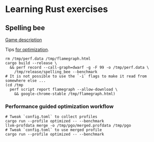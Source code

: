 # Learning Rust exercises

## Spelling bee

[Game description](https://www.nytimes.com/2023/09/11/crosswords/getting-to-genius-part-1.html)

Tips [for optimization](https://nnethercote.github.io/perf-book/title-page.html).

```
rm /tmp/perf.data /tmp/flamegraph.html
cargo build --release \
  && perf record --call-graph=dwarf -g -F 99 -o /tmp/perf.data \
    /tmp/release/spelling_bee --benchmark
# It is not possible to use the `-i` flags to make it read from somewhere else ...
(cd /tmp
  perf script report flamegraph --allow-download \
    && google-chrome-stable /tmp/flamegraph.html)
```

### Performance guided optimization workflow

```
# Tweak `config.toml` to collect profiles
cargo run --profile optimized -- --benchmark
llvm-profdata merge -o /tmp/pgo/merged.profdata /tmp/pgo
# Tweak `config.toml` to use merged profile
cargo run --profile optimized -- --benchmark
```

